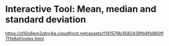 # Interactive Tool: Mean, median and standard deviation

https://d10o6em2qtnr4q.cloudfront.net/assets/f191579b3582439fb8fb860ff7f1e6a1/index.html